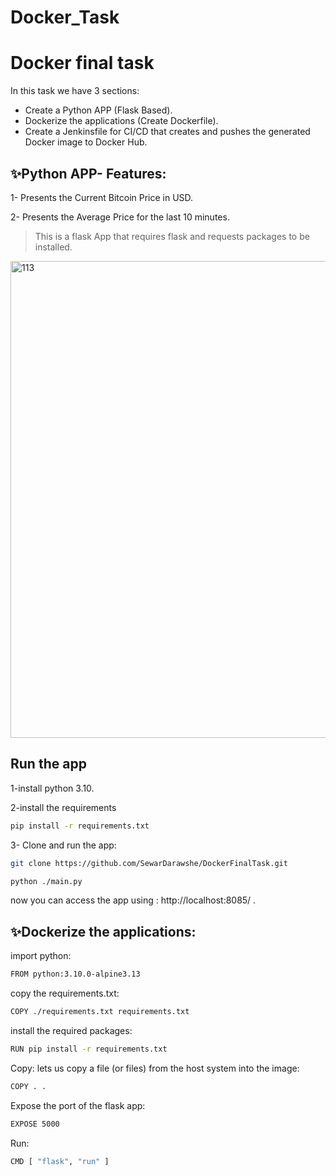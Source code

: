 # Docker_Task
# Docker final task
In this task we have 3 sections:
-  Create a Python APP (Flask Based).
-  Dockerize the applications (Create Dockerfile).
-  Create a Jenkinsfile for CI/CD that creates and pushes the generated Docker image to Docker Hub.


## ✨Python APP- Features:
1-  Presents the Current Bitcoin Price in USD.

2-  Presents the Average Price for the last 10 minutes.


>This is a flask App that requires flask and requests packages to be installed.


<img width="763" alt="113" src="https://user-images.githubusercontent.com/72957443/202928441-9d3651dc-4512-4fd5-ad2c-f45ffb4ab2b3.png">

## Run the app
1-install python 3.10. 

2-install the requirements 
```sh
pip install -r requirements.txt
```
3- Clone and run the app:

```sh
git clone https://github.com/SewarDarawshe/DockerFinalTask.git

python ./main.py
```

now you can access the app using : http://localhost:8085/  .





## ✨Dockerize the applications:
 import python: 
```sh
FROM python:3.10.0-alpine3.13
```
 copy the requirements.txt: 
```sh
COPY ./requirements.txt requirements.txt
```
install the required packages:
```sh
RUN pip install -r requirements.txt
```
 Copy: lets us copy a file (or files) from the host system into the image: 
```sh
COPY . .
```
 Expose the port of the flask app: 
```sh
EXPOSE 5000
```
 Run: 
```sh
CMD [ "flask", "run" ]
```

